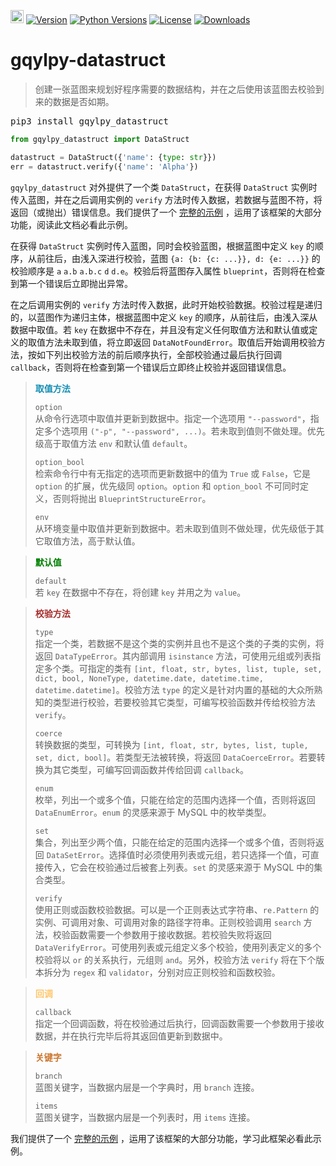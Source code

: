 [<img alt="LOGO" src="http://www.gqylpy.com/static/img/favicon.ico" height="21" width="21"/>](http://www.gqylpy.com)
[![Version](https://img.shields.io/pypi/v/gqylpy_datastruct)](https://pypi.org/project/gqylpy_datastruct/)
[![Python Versions](https://img.shields.io/pypi/pyversions/gqylpy_datastruct)](https://pypi.org/project/gqylpy_datastruct)
[![License](https://img.shields.io/pypi/l/gqylpy_datastruct)](https://github.com/gqylpy/gqylpy-datastruct/blob/master/LICENSE)
[![Downloads](https://pepy.tech/badge/gqylpy_datastruct/month)](https://pepy.tech/project/gqylpy_datastruct)

# gqylpy-datastruct

> 创建一张蓝图来规划好程序需要的数据结构，并在之后使用该蓝图去校验到来的数据是否如期。

<kbd>pip3 install gqylpy_datastruct</kbd>

```python
from gqylpy_datastruct import DataStruct

datastruct = DataStruct({'name': {type: str}})
err = datastruct.verify({'name': 'Alpha'})
```

`gqylpy_datastruct` 对外提供了一个类 `DataStruct`，在获得 `DataStruct` 实例时传入蓝图，并在之后调用实例的 `verify`
方法时传入数据，若数据与蓝图不符，将返回（或抛出）错误信息。我们提供了一个
[完整的示例](https://github.com/gqylpy/gqylpy-datastruct/blob/master/test.py)
，运用了该框架的大部分功能，阅读此文档必看此示例。

在获得 `DataStruct` 实例时传入蓝图，同时会校验蓝图，根据蓝图中定义 `key` 的顺序，从前往后，由浅入深进行校验，蓝图
`{a: {b: {c: ...}}, d: {e: ...}}` 的校验顺序是 `a` `a.b` `a.b.c` `d` `d.e`。校验后将蓝图存入属性 
`blueprint`，否则将在检查到第一个错误后立即抛出异常。

在之后调用实例的 `verify` 方法时传入数据，此时开始校验数据。校验过程是递归的，以蓝图作为递归主体，根据蓝图中定义 `key`
的顺序，从前往后，由浅入深从数据中取值。若 `key` 在数据中不存在，并且没有定义任何取值方法和默认值或定义的取值方法未取到值，将立即返回
`DataNotFoundError`。取值后开始调用校验方法，按如下列出校验方法的前后顺序执行，全部校验通过最后执行回调
`callback`，否则将在检查到第一个错误后立即终止校验并返回错误信息。

> __<font color=#158fb5>取值方法</font>__
> 
> <kbd><kbd>`option`</kbd></kbd>  
> 从命令行选项中取值并更新到数据中。指定一个选项用 `"--password"`，指定多个选项用
`("-p", "--password", ...)`。若未取到值则不做处理。优先级高于取值方法 `env` 和默认值 `default`。
> 
> <kbd><kbd>`option_bool`</kbd></kbd>  
> 检索命令行中有无指定的选项而更新数据中的值为 `True` 或 `False`，它是 `option` 的扩展，优先级同 `option`。`option`
和 `option_bool` 不可同时定义，否则将抛出 `BlueprintStructureError`。
> 
> <kbd><kbd>`env`</kbd></kbd>  
> 从环境变量中取值并更新到数据中。若未取到值则不做处理，优先级低于其它取值方法，高于默认值。

> __<font color=green>默认值</font>__
> 
> <kbd><kbd>`default`</kbd></kbd>  
> 若 `key` 在数据中不存在，将创建 `key` 并用之为 `value`。

> __<font color=brown>校验方法</font>__
> 
> <kbd><kbd>`type`</kbd></kbd>  
> 指定一个类，若数据不是这个类的实例并且也不是这个类的子类的实例，将返回 `DataTypeError`。其内部调用 `isinstance` 
方法，可使用元组或列表指定多个类。可指定的类有 `[int, float, str, bytes, list, tuple, set, 
dict, bool, NoneType, datetime.date, datetime.time, datetime.datetime]`。校验方法 `type`
的定义是针对内置的基础的大众所熟知的类型进行校验，若要校验其它类型，可编写校验函数并传给校验方法 `verify`。
> 
> <kbd><kbd>`coerce`</kbd></kbd>  
> 转换数据的类型，可转换为 `[int, float, str, bytes, list, tuple, set, dict, bool]`。若类型无法被转换，将返回 
> `DataCoerceError`。若要转换为其它类型，可编写回调函数并传给回调 `callback`。
> 
> <kbd><kbd>`enum`</kbd></kbd>  
> 枚举，列出一个或多个值，只能在给定的范围内选择一个值，否则将返回 `DataEnumError`。`enum` 的灵感来源于 MySQL 中的枚举类型。
> 
> <kbd><kbd>`set`</kbd></kbd>  
> 集合，列出至少两个值，只能在给定的范围内选择一个或多个值，否则将返回 
`DataSetError`。选择值时必须使用列表或元组，若只选择一个值，可直接传入，它会在校验通过后被套上列表。`set` 的灵感来源于 MySQL 中的集合类型。
> 
> <kbd><kbd>`verify`</kbd></kbd>  
> 使用正则或函数校验数据。可以是一个正则表达式字符串、`re.Pattern` 的实例、可调用对象、可调用对象的路径字符串。正则校验调用 
> `search` 方法，校验函数需要一个参数用于接收数据。若校验失败将返回 
> `DataVerifyError`。可使用列表或元组定义多个校验，使用列表定义的多个校验将以 `or` 的关系执行，元组则 
> `and`。另外，校验方法 `verify` 将在下个版本拆分为 `regex` 和 `validator`，分别对应正则校验和函数校验。

> __<font color=#FFC66D>回调</font>__
> 
> <kbd><kbd>`callback`</kbd></kbd>  
> 指定一个回调函数，将在校验通过后执行，回调函数需要一个参数用于接收数据，并在执行完毕后将其返回值更新到数据中。

> __<font color=#CC7832>关键字</font>__
> 
> <kbd><kbd>`branch`</kbd></kbd>  
> 蓝图关键字，当数据内层是一个字典时，用 `branch` 连接。
> 
> <kbd><kbd>`items`</kbd></kbd>  
> 蓝图关键字，当数据内层是一个列表时，用 `items` 连接。

我们提供了一个 [完整的示例](https://github.com/gqylpy/gqylpy-datastruct/blob/master/test.py)
，运用了该框架的大部分功能，学习此框架必看此示例。
